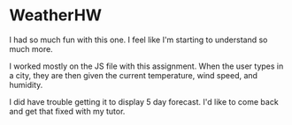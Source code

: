 # WeatherHW

I had so much fun with this one. I feel like I'm starting to understand so much more.

I worked mostly on the JS file with this assignment. When the user types in a city, they are then given the current temperature, wind speed, and humidity.

I did have trouble getting it to display 5 day forecast. I'd like to come back and get that fixed with my tutor.

